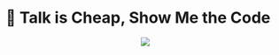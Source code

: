 # 📍 Talk is Cheap, Show Me the Code

<p align="center">
<img src="https://pbs.twimg.com/media/CWhxr4WWcAAa42s.jpg" />
</p>
